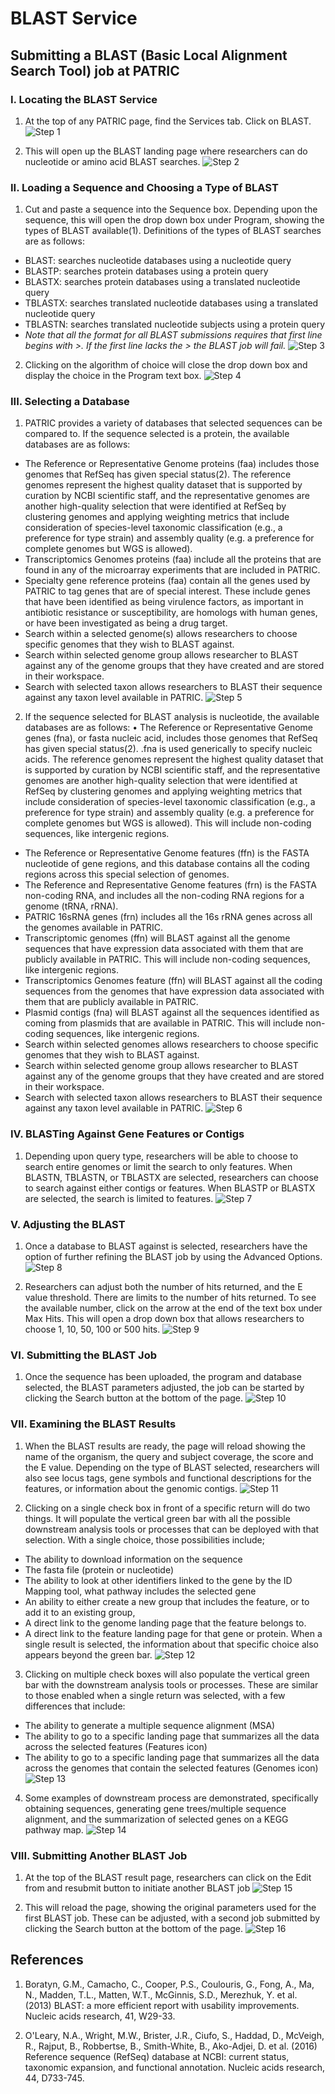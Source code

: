 # BLAST Service

## Submitting a BLAST (Basic Local Alignment Search Tool) job at PATRIC

### I. Locating the BLAST Service

1. At the top of any PATRIC page, find the Services tab. Click on BLAST.
![Step 1](./images/image1.png)

2.  This will open up the BLAST landing page where researchers can do nucleotide or amino acid BLAST searches.
![Step 2](./images/image2.png)

### II. Loading a Sequence and Choosing a Type of BLAST

1.	 Cut and paste a sequence into the Sequence box.  Depending upon the sequence, this will open the drop down box under Program, showing the types of BLAST available(1).  Definitions of the types of BLAST searches are as follows:
* BLAST: searches nucleotide databases using a nucleotide query
* BLASTP: searches protein databases using a protein query
* BLASTX: searches protein databases using a translated nucleotide query
* TBLASTX: searches translated nucleotide databases using a translated nucleotide query
* TBLASTN: searches translated nucleotide subjects using a protein query
* *Note that all the format for all BLAST submissions requires that first line begins with >.  If the first line lacks the > the BLAST job will fail.*
![Step 3](./images/image3.png)

2. Clicking on the algorithm of choice will close the drop down box and display the choice in the Program text box.
![Step 4](./images/image4.png)

### III. Selecting a Database

1.	 PATRIC provides a variety of databases that selected sequences can be compared to.  If the sequence selected is a protein, the available databases are as follows:
* The Reference or Representative Genome proteins (faa) includes those genomes that RefSeq has given special status(2).  The reference genomes represent the highest quality dataset that is supported by curation by NCBI scientific staff, and the representative genomes are another high-quality selection that were identified at RefSeq by clustering genomes and applying weighting metrics that include consideration of species-level taxonomic classification (e.g., a preference for type strain) and assembly quality (e.g. a preference for complete genomes but WGS is allowed).
* Transcriptomics Genomes proteins (faa) include all the proteins that are found in any of the microarray experiments that are included in PATRIC.
* Specialty gene reference proteins (faa) contain all the genes used by PATRIC to tag genes that are of special interest.  These include genes that have been identified as being virulence factors, as important in antibiotic resistance or susceptibility, are homologs with human genes, or have been investigated as being a drug target.
* Search within a selected genome(s) allows researchers to choose specific genomes that they wish to BLAST against.
* Search within selected genome group allows researcher to BLAST against any of the genome groups that they have created and are stored in their workspace.
* Search with selected taxon allows researchers to BLAST their sequence against any taxon level available in PATRIC.
![Step 5](./images/image5.png)

2.	If the sequence selected for BLAST analysis is nucleotide, the available databases are as follows:
•	The Reference or Representative Genome genes (fna), or fasta nucleic acid, includes those genomes that RefSeq has given special status(2).  .fna is used generically to specify nucleic acids. The reference genomes represent the highest quality dataset that is supported by curation by NCBI scientific staff, and the representative genomes are another high-quality selection that were identified at RefSeq by clustering genomes and applying weighting metrics that include consideration of species-level taxonomic classification (e.g., a preference for type strain) and assembly quality (e.g. a preference for complete genomes but WGS is allowed). This will include non-coding sequences, like intergenic regions.
* The Reference or Representative Genome features (ffn) is the FASTA nucleotide of gene regions, and this database contains all the coding regions across this special selection of genomes.
* The Reference and Representative Genome features (frn) is the FASTA non-coding RNA, and includes all the non-coding RNA regions for a genome (tRNA, rRNA).
* PATRIC 16sRNA genes (frn) includes all the 16s rRNA genes across all the genomes available in PATRIC.
* Transcriptomic genomes (ffn) will BLAST against all the genome sequences that have expression data associated with them that are publicly available in PATRIC.  This will include non-coding sequences, like intergenic regions.
* Transcriptomics Genomes feature (ffn) will BLAST against all the coding sequences from the genomes that have expression data associated with them that are publicly available in PATRIC.
* Plasmid contigs (fna) will BLAST against all the sequences identified as coming from plasmids that are available in PATRIC. This will include non-coding sequences, like intergenic regions.
* Search within selected genomes allows researchers to choose specific genomes that they wish to BLAST against.
* Search within selected genome group allows researcher to BLAST against any of the genome groups that they have created and are stored in their workspace.
* Search with selected taxon allows researchers to BLAST their sequence against any taxon level available in PATRIC.
![Step 6](./images/image6.png)

### IV. BLASTing Against Gene Features or Contigs

1.	Depending upon query type, researchers will be able to choose to search entire genomes or limit the search to only features.  When BLASTN, TBLASTN, or TBLASTX are selected, researchers can choose to search against either contigs or features.  When BLASTP or BLASTX are selected, the search is limited to features.
![Step 7](./images/image7.png)

### V. Adjusting the BLAST 

1.	 Once a database to BLAST against is selected, researchers have the option of further refining the BLAST job by using the Advanced Options.
![Step 8](./images/image8.png)

2.	 Researchers can adjust both the number of hits returned, and the E value threshold.  There are limits to the number of hits returned.  To see the available number, click on the arrow at the end of the text box under Max Hits.  This will open a drop down box that allows researchers to choose 1, 10, 50, 100 or 500 hits.
![Step 9](./images/image9.png)

### VI. Submitting the BLAST Job

1.	Once the sequence has been uploaded, the program and database selected, the BLAST parameters adjusted, the job can be started by clicking the Search button at the bottom of the page.
![Step 10](./images/image10.png)

### VII. Examining the BLAST Results

1.	When the BLAST results are ready, the page will reload showing the name of the organism, the query and subject coverage, the score and the E value.  Depending on the type of BLAST selected, researchers will also see locus tags, gene symbols and functional descriptions for the features, or information about the genomic contigs.
![Step 11](./images/image11.png)

2.	 Clicking on a single check box in front of a specific return will do two things.  It will populate the vertical green bar with all the possible downstream analysis tools or processes that can be deployed with that selection.  With a single choice, those possibilities include;
* The ability to download information on the sequence 
* The fasta file (protein or nucleotide) 
* The ability to look at other identifiers linked to the gene by the ID Mapping tool, what pathway includes the selected gene
* An ability to either create a new group that includes the feature, or to add it to an existing group, 
* A direct link to the genome landing page that the feature belongs to.
* A direct link to the feature landing page for that gene or protein.
When a single result is selected, the information about that specific choice also appears beyond the green bar.
![Step 12](./images/image12.png)

3.	Clicking on multiple check boxes will also populate the vertical green bar with the downstream analysis tools or processes.  These are similar to those enabled when a single return was selected, with a few differences that include:
* The ability to generate a multiple sequence alignment (MSA)
* The ability to go to a specific landing page that summarizes all the data across the selected features (Features icon)
* The ability to go to a specific landing page that summarizes all the data across the genomes that contain the selected features (Genomes icon)
![Step 13](./images/image13.png)

4.	Some examples of downstream process are demonstrated, specifically obtaining sequences, generating gene trees/multiple sequence alignment, and the summarization of selected genes on a KEGG pathway map.
![Step 14](./images/image14.png)

### VIII. Submitting Another BLAST Job

1.	 At the top of the BLAST result page, researchers can click on the Edit from and resubmit button to initiate another BLAST job
![Step 15](./images/image15.png)

2.	 This will reload the page, showing the original parameters used for the first BLAST job.  These can be adjusted, with a second job submitted by clicking the Search button at the bottom of the page.
![Step 16](./images/image16.png)

## References
1.	Boratyn, G.M., Camacho, C., Cooper, P.S., Coulouris, G., Fong, A., Ma, N., Madden, T.L., Matten, W.T., McGinnis, S.D., Merezhuk, Y. et al. (2013) BLAST: a more efficient report with usability improvements. Nucleic acids research, 41, W29-33.

2.	O'Leary, N.A., Wright, M.W., Brister, J.R., Ciufo, S., Haddad, D., McVeigh, R., Rajput, B., Robbertse, B., Smith-White, B., Ako-Adjei, D. et al. (2016) Reference sequence (RefSeq) database at NCBI: current status, taxonomic expansion, and functional annotation. Nucleic acids research, 44, D733-745.

